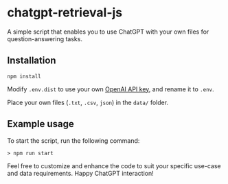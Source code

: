 # chatgpt-retrieval-js

A simple script that enables you to use ChatGPT with your own files for question-answering tasks.

## Installation

```
npm install
```
Modify `.env.dist` to use your own [OpenAI API key](https://platform.openai.com/account/api-keys), and rename it to `.env`.

Place your own files (`.txt`, `.csv`, `json`) in the `data/` folder.

## Example usage

To start the script, run the following command:

```
> npm run start
```

Feel free to customize and enhance the code to suit your specific use-case and data requirements. Happy ChatGPT interaction!
